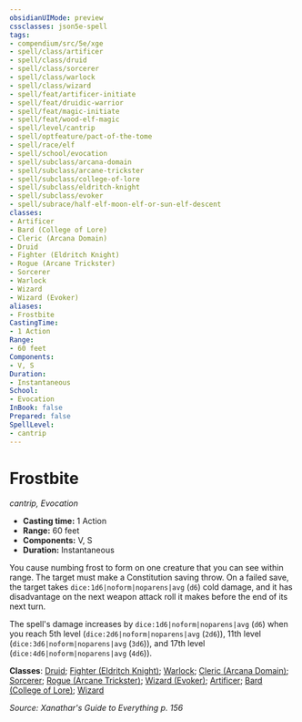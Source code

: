 ```yaml
---
obsidianUIMode: preview
cssclasses: json5e-spell
tags:
- compendium/src/5e/xge
- spell/class/artificer
- spell/class/druid
- spell/class/sorcerer
- spell/class/warlock
- spell/class/wizard
- spell/feat/artificer-initiate
- spell/feat/druidic-warrior
- spell/feat/magic-initiate
- spell/feat/wood-elf-magic
- spell/level/cantrip
- spell/optfeature/pact-of-the-tome
- spell/race/elf
- spell/school/evocation
- spell/subclass/arcana-domain
- spell/subclass/arcane-trickster
- spell/subclass/college-of-lore
- spell/subclass/eldritch-knight
- spell/subclass/evoker
- spell/subrace/half-elf-moon-elf-or-sun-elf-descent
classes:
- Artificer
- Bard (College of Lore)
- Cleric (Arcana Domain)
- Druid
- Fighter (Eldritch Knight)
- Rogue (Arcane Trickster)
- Sorcerer
- Warlock
- Wizard
- Wizard (Evoker)
aliases:
- Frostbite
CastingTime: 
- 1 Action
Range:
- 60 feet
Components:
- V, S
Duration:
- Instantaneous
School:
- Evocation
InBook: false
Prepared: false
SpellLevel:
- cantrip
---
```

# Frostbite
*cantrip, Evocation*  


- **Casting time:** 1 Action
- **Range:** 60 feet
- **Components:** V, S
- **Duration:** Instantaneous

You cause numbing frost to form on one creature that you can see within range. The target must make a Constitution saving throw. On a failed save, the target takes `dice:1d6|noform|noparens|avg` (`d6`) cold damage, and it has disadvantage on the next weapon attack roll it makes before the end of its next turn.

The spell's damage increases by `dice:1d6|noform|noparens|avg` (`d6`) when you reach 5th level (`dice:2d6|noform|noparens|avg` (`2d6`)), 11th level (`dice:3d6|noform|noparens|avg` (`3d6`)), and 17th level (`dice:4d6|noform|noparens|avg` (`4d6`)).

**Classes**: [Druid](/3-Mechanics/CLI/lists/list-spells-classes-druid.md); [Fighter (Eldritch Knight)](/3-Mechanics/CLI/lists/list-spells-classes-eldritch-knight-xphb.md "subclass=XPHB;class=XPHB"); [Warlock](/3-Mechanics/CLI/lists/list-spells-classes-warlock.md); [Cleric (Arcana Domain)](/3-Mechanics/CLI/lists/list-spells-classes-arcana-domain-scag.md "subclass=SCAG;class=XPHB"); [Sorcerer](/3-Mechanics/CLI/lists/list-spells-classes-sorcerer.md); [Rogue (Arcane Trickster)](/3-Mechanics/CLI/lists/list-spells-classes-arcane-trickster-xphb.md "subclass=XPHB;class=XPHB"); [Wizard (Evoker)](/3-Mechanics/CLI/lists/list-spells-classes-evoker-xphb.md "subclass=XPHB;class=XPHB"); [Artificer](/3-Mechanics/CLI/lists/list-spells-classes-artificer.md); [Bard (College of Lore)](/3-Mechanics/CLI/lists/list-spells-classes-college-of-lore-xphb.md "subclass=XPHB;class=XPHB"); [Wizard](/3-Mechanics/CLI/lists/list-spells-classes-wizard.md)

*Source: Xanathar's Guide to Everything p. 156*